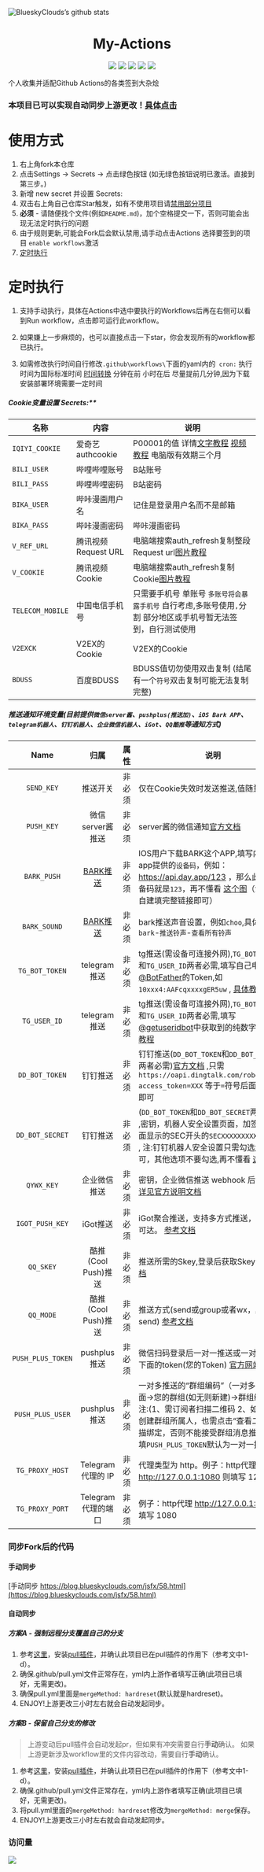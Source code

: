 ![BlueskyClouds’s github stats](https://github-readme-stats.vercel.app/api?username=BlueskyClouds&show_icons=true&theme=merko)
<div align="center">
<h1 align="center">My-Actions</h1>
<img src="https://img.shields.io/github/issues/BlueskyClouds/My-Actions?color=green">
<img src="https://img.shields.io/github/stars/BlueskyClouds/My-Actions?color=yellow">
<img src="https://img.shields.io/github/forks/BlueskyClouds/My-Actions?color=orange">
<img src="https://img.shields.io/github/license/BlueskyClouds/My-Actions?color=ff69b4">
<img src="https://img.shields.io/github/languages/code-size/BlueskyClouds/My-Actions?color=blueviolet">
</div>

个人收集并适配Github Actions的各类签到大杂烩

### 本项目已可以实现自动同步上游更改！[具体点击](#自动同步)

# 使用方式
1. 右上角fork本仓库
2. 点击Settings -> Secrets -> 点击绿色按钮 (如无绿色按钮说明已激活。直接到第三步。)
3. 新增 new secret 并设置 Secrets:
4. 双击右上角自己仓库Star触发，如有不使用项目请[禁用部分项目](https://cdn.jsdelivr.net/gh/BlueskyClouds/BlueskyClouds.github.io/2020/10/19/img/2020-10-19.jpg)
5. **必须** - 请随便找个文件(例如`README.md`)，加个空格提交一下，否则可能会出现无法定时执行的问题
6. 由于规则更新,可能会Fork后会默认禁用,请手动点击Actions 选择要签到的项目 `enable workflows`激活
7. [定时执行](#定时执行)

# 定时执行
1. 支持手动执行，具体在Actions中选中要执行的Workflows后再在右侧可以看到Run workflow，点击即可运行此workflow。

2. 如果嫌上一步麻烦的，也可以直接点击一下star，你会发现所有的workflow都已执行。

3. 如需修改执行时间自行修改`.github\workflows\`下面的yaml内的` cron:` 执行时间为国际标准时间 [时间转换](http://www.timebie.com/cn/universalbeijing.php) 分钟在前 小时在后 尽量提前几分钟,因为下载安装部署环境需要一定时间

##### Cookie变量设置 Secrets:**

| 名称     | 内容           |   说明  |
| -------- | -------------|   ----- |
| `IQIYI_COOKIE`          |   爱奇艺authcookie    |P00001的值 详情[文字教程](https://www.bilibili.com/read/cv7437179) [视频教程](https://www.bilibili.com/video/BV1B541157DE) 电脑版有效期三个月|
| `BILI_USER`             |   哔哩哔哩账号   |B站账号|
| `BILI_PASS`             |   哔哩哔哩密码   |B站密码|
| `BIKA_USER`             |   哔咔漫画用户名   |记住是登录用户名而不是邮箱|
| `BIKA_PASS`             |   哔咔漫画密码   |哔咔漫画密码|
| `V_REF_URL`             |   腾讯视频Request URL |电脑端搜索auth_refresh复制整段Request url[图片教程](https://cdn.jsdelivr.net/gh/BlueskyClouds/BlueskyClouds.github.io/2020/11/1/img/v_1.jpg)|
| `V_COOKIE`              |   腾讯视频Cookie   |电脑端搜索auth_refresh复制Cookie[图片教程](https://cdn.jsdelivr.net/gh/BlueskyClouds/BlueskyClouds.github.io/2020/11/1/img/v_2.jpg)|
| `TELECOM_MOBILE`        |   中国电信手机号         |只需要手机号 单账号 `多账号将会暴露手机号` 自行考虑,多账号使用`,`分割 部分地区或手机号暂无法签到，自行测试使用|
| `V2EXCK`                |   V2EX的Cookie         |V2EX的Cookie|
| `BDUSS`                 |   百度BDUSS         |BDUSS值切勿使用双击复制 (结尾有一个`符号`双击复制可能无法复制完整)|
##### 推送通知环境变量(目前提供`微信server酱`、`pushplus(推送加)`、`iOS Bark APP`、`telegram机器人`、`钉钉机器人`、`企业微信机器人`、`iGot`、`QQ酷推`等通知方式)

| Name                    |   归属   | 属性   | 说明                                                         |
| :---------------------: | :----------: | --------- | ------------------------------------------------------------ |
| `SEND_KEY`              |   推送开关        | 非必须 | 仅在Cookie失效时发送推送,值随意|
| `PUSH_KEY`              |   微信server酱推送   | 非必须 | server酱的微信通知[官方文档](http://sc.ftqq.com/3.version) |
| `BARK_PUSH`             |   [BARK推送](https://apps.apple.com/us/app/bark-customed-notifications/id1403753865)   | 非必须 | IOS用户下载BARK这个APP,填写内容是app提供的`设备码`，例如：https://api.day.app/123 ，那么此处的设备码就是`123`，再不懂看 [这个图](https://github.com/lxk0301/jd_scripts/tree/master/icon/bark.jpg)（注：支持自建填完整链接即可） |
| `BARK_SOUND`            |   [BARK推送](https://apps.apple.com/us/app/bark-customed-notifications/id1403753865)   | 非必须 | bark推送声音设置，例如`choo`,具体值请在`bark`-`推送铃声`-`查看所有铃声` |
| `TG_BOT_TOKEN`          |   telegram推送   | 非必须 | tg推送(需设备可连接外网),`TG_BOT_TOKEN`和`TG_USER_ID`两者必需,填写自己申请[@BotFather](https://t.me/BotFather)的Token,如`10xxx4:AAFcqxxxxgER5uw` , [具体教程](https://github.com/lxk0301/jd_scripts/tree/master/backUp/TG_PUSH.md) |
| `TG_USER_ID`            |   telegram推送   | 非必须 | tg推送(需设备可连接外网),`TG_BOT_TOKEN`和`TG_USER_ID`两者必需,填写[@getuseridbot](https://t.me/getuseridbot)中获取到的纯数字ID, [具体教程](https://github.com/lxk0301/jd_scripts/tree/master/backUp/TG_PUSH.md) |
| `DD_BOT_TOKEN`          |   钉钉推送   | 非必须 | 钉钉推送(`DD_BOT_TOKEN`和`DD_BOT_SECRET`两者必需)[官方文档](https://ding-doc.dingtalk.com/doc#/serverapi2/qf2nxq) ,只需`https://oapi.dingtalk.com/robot/send?access_token=XXX` 等于`=`符号后面的XXX即可 |
| `DD_BOT_SECRET`         |   钉钉推送   | 非必须 | (`DD_BOT_TOKEN`和`DD_BOT_SECRET`两者必需) ,密钥，机器人安全设置页面，加签一栏下面显示的SEC开头的`SECXXXXXXXXXX`等字符 , 注:钉钉机器人安全设置只需勾选`加签`即可，其他选项不要勾选,再不懂看 [这个图](https://github.com/lxk0301/jd_scripts/tree/master/icon/DD_bot.png) |
| `QYWX_KEY`              |   企业微信推送   | 非必须 | 密钥，企业微信推送 webhook 后面的 key [详见官方说明文档](https://work.weixin.qq.com/api/doc/90000/90136/91770) |
| `IGOT_PUSH_KEY`         |   iGot推送   | 非必须 | iGot聚合推送，支持多方式推送，确保消息可达。 [参考文档](https://wahao.github.io/Bark-MP-helper ) |
| `QQ_SKEY`               |   酷推(Cool Push)推送   | 非必须 | 推送所需的Skey,登录后获取Skey [参考文档](https://cp.xuthus.cc/) |
| `QQ_MODE`               |   酷推(Cool Push)推送   | 非必须 | 推送方式(send或group或者wx，默认send) [参考文档](https://cp.xuthus.cc/) |
| `PUSH_PLUS_TOKEN`       |   pushplus推送  | 非必须 | 微信扫码登录后一对一推送或一对多推送下面的token(您的Token) [官方网站](http://pushplus.hxtrip.com/)                     |
| `PUSH_PLUS_USER`        |   pushplus推送  | 非必须 | 一对多推送的“群组编码”（一对多推送下面->您的群组(如无则新建)->群组编码）注:(1、需订阅者扫描二维码 2、如果您是创建群组所属人，也需点击“查看二维码”扫描绑定，否则不能接受群组消息推送)，只填`PUSH_PLUS_TOKEN`默认为一对一推送                    |
| `TG_PROXY_HOST`         |  Telegram 代理的 IP  | 非必须 | 代理类型为 http。例子：http代理 http://127.0.0.1:1080 则填写 127.0.0.1 |
| `TG_PROXY_PORT`         |  Telegram 代理的端口  | 非必须 | 例子：http代理 http://127.0.0.1:1080 则填写 1080 |

### 同步Fork后的代码

#### 手动同步

[手动同步 https://blog.blueskyclouds.com/jsfx/58.html](https://blog.blueskyclouds.com/jsfx/58.html)

#### 自动同步

##### 方案A - 强制远程分支覆盖自己的分支
1. 参考[这里](https://github.com/lxk0301/jd_scripts/blob/master/backUp/gitSync.md)，安装[pull插件](https://github.com/apps/pull)，并确认此项目已在pull插件的作用下（参考文中1-d）。
2. 确保.github/pull.yml文件正常存在，yml内上游作者填写正确(此项目已填好，无需更改)。
3. 确保pull.yml里面是`mergeMethod: hardreset`(默认就是hardreset)。
4. ENJOY!上游更改三小时左右就会自动发起同步。

##### 方案B - 保留自己分支的修改

> 上游变动后pull插件会自动发起pr，但如果有冲突需要自行**手动**确认。
> 如果上游更新涉及workflow里的文件内容改动，需要自行**手动**确认。

1. 参考[这里](https://github.com/lxk0301/jd_scripts/blob/master/backUp/gitSync.md)，安装[pull插件](https://github.com/apps/pull)，并确认此项目已在pull插件的作用下（参考文中1-d）。
2. 确保.github/pull.yml文件正常存在，yml内上游作者填写正确(此项目已填好，无需更改)。
3. 将pull.yml里面的`mergeMethod: hardreset`修改为`mergeMethod: merge`保存。
4. ENJOY!上游更改三小时左右就会自动发起同步。

### 访问量

![](http://profile-counter.glitch.me/BlueSkyClouds/count.svg)

